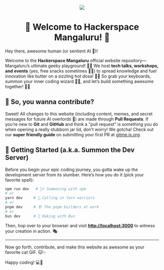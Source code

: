 <p align="center">
<img src="https://hackersmang.org/opengraph-image.jpeg"/>
</p>
<h1 align="center">🎉 Welcome to Hackerspace Mangaluru! 🎉</h1>

Hey there, awesome human (or sentient AI 👀)!

Welcome to the **Hackerspace Mangaluru** official website repository—Mangaluru’s ultimate geeky playground! 🎉🤓 We host **tech talks, workshops, and events** (yes, free snacks sometimes 🍕👀) to spread knowledge and fuel innovation like butter on a sizzling hot dosa! 🧈🔥 So grab your keyboards, summon your inner coding wizard 🧙‍♂️, and let’s build something awesome together! 🚀😆

## 🤔 So, you wanna contribute?

Sweet! All changes to this website (including content, memes, and secret messages for future AI overlords 🤖) are made through **Pull Requests**. If you’re new to **Git** and **GitHub** and think a "pull request" is something you do when opening a really stubborn jar lid, don’t worry! We gotcha! Check out our **super friendly guide** on submitting your first PR at [gitme.js.org](https://gitme.js.org).

## 🚀 Getting Started (a.k.a. Summon the Dev Server)

Before you begin your epic coding journey, you gotta wake up the development server from its slumber. Here’s how you do it (pick your favorite spell):

```bash
npm run dev   # 🧙‍♂️ Summoning with npm
# or
yarn dev     # 🏹 Calling in Yarn warriors
# or
pnpm dev     # 🏗️ The pnpm builders at work
# or
bun dev      # 🍞 Baking with Bun
```

Then, hop over to your browser and visit [**http://localhost:3000**](http://localhost:3000) to witness your creation in action. 🎭

---

Now go forth, contribute, and make this website as awesome as your favorite cat GIF. 🐱✨

Happy coding! 💻🎉

